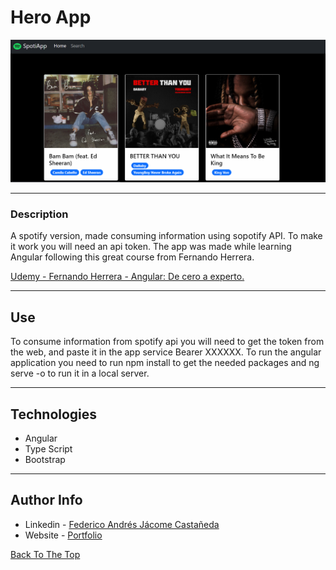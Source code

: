 # Hero App

![Project Image](./main_img.png)

---

### Description
A spotify version, made consuming information using sopotify API. To make it work you will need an api token. The app was made while learning Angular following this great course from Fernando Herrera.

[Udemy - Fernando Herrera - Angular: De cero a experto.](https://www.udemy.com/share/101Wds3@S0opZ16xnJWAL-7hIXfK4Y1e_EOreKyocpG8FYixECNXl13CqSRfa3r39VgOdi_7Hg==/)


---

## Use

To consume information from spotify api you will need to get the token from the web, and paste it in the app service Bearer XXXXXX.
To run the angular application you need to run npm install to get the needed packages and ng serve -o to run it in a local server.

---

## Technologies

- Angular
- Type Script
- Bootstrap

---
## Author Info

- Linkedin - [Federico Andrés Jácome Castañeda](https://www.linkedin.com/in/federicojacome/)
- Website - [Portfolio](http://fedeandresdeveloper.online/)

[Back To The Top](#read-me-template)
